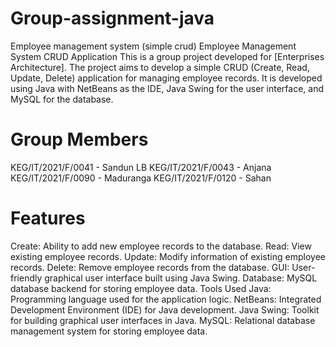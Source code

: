 # Group-assignment-java
Employee management system  (simple crud)
Employee Management System CRUD Application
This is a group project developed for [Enterprises Architecture]. The project aims to develop a simple CRUD (Create, Read, Update, Delete) application for managing employee records. It is developed using Java with NetBeans as the IDE, Java Swing for the user interface, and MySQL for the database.

# Group Members
KEG/IT/2021/F/0041 - Sandun LB
KEG/IT/2021/F/0043 - Anjana
KEG/IT/2021/F/0090 - Maduranga
KEG/IT/2021/F/0120 - Sahan

# Features
Create: Ability to add new employee records to the database.
Read: View existing employee records.
Update: Modify information of existing employee records.
Delete: Remove employee records from the database.
GUI: User-friendly graphical user interface built using Java Swing.
Database: MySQL database backend for storing employee data.
Tools Used
Java: Programming language used for the application logic.
NetBeans: Integrated Development Environment (IDE) for Java development.
Java Swing: Toolkit for building graphical user interfaces in Java.
MySQL: Relational database management system for storing employee data.

